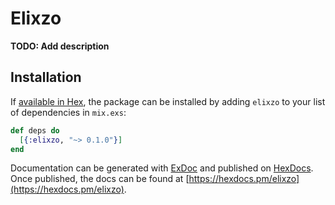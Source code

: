 # Elixzo

**TODO: Add description**

## Installation

If [available in Hex](https://hex.pm/docs/publish), the package can be installed
by adding `elixzo` to your list of dependencies in `mix.exs`:

```elixir
def deps do
  [{:elixzo, "~> 0.1.0"}]
end
```

Documentation can be generated with [ExDoc](https://github.com/elixir-lang/ex_doc)
and published on [HexDocs](https://hexdocs.pm). Once published, the docs can
be found at [https://hexdocs.pm/elixzo](https://hexdocs.pm/elixzo).

